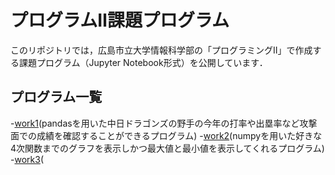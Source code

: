 # プログラムⅡ課題プログラム

このリポジトリでは，広島市立大学情報科学部の「プログラミングⅡ」で作成する課題プログラム（Jupyter Notebook形式）を公開しています．

## プログラム一覧
-[work1](https://github.com/syusaku06/prog2kakushin/blob/main/work1.ipynb)(pandasを用いた中日ドラゴンズの野手の今年の打率や出塁率など攻撃面での成績を確認することができるプログラム)
-[work2](https://github.com/syusaku06/prog2kakushin/blob/main/work2.ipynb)(numpyを用いた好きな4次関数までのグラフを表示しかつ最大値と最小値を表示してくれるプログラム)
-[work3](https://github.com/syusaku06/prog2kakushin/blob/main/work3.ipynb)(
